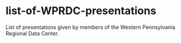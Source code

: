 # list-of-WPRDC-presentations
List of presentations given by members of the Western Pennsylvania Regional Data Center.
